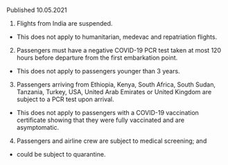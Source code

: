 Published 10.05.2021
1. Flights from India are suspended.
- This does not apply to humanitarian, medevac and repatriation flights.
2. Passengers must have a negative COVID-19 PCR test taken at most 120 hours before departure from the first embarkation point.
- This does not apply to passengers younger than 3 years.
3. Passengers arriving from Ethiopia, Kenya, South Africa, South Sudan, Tanzania, Turkey, USA, United Arab Emirates or United Kingdom are subject to a PCR test upon arrival.
- This does not apply to passengers with a COVID-19 vaccination certificate showing that they were fully vaccinated and are asymptomatic.
4. Passengers and airline crew are subject to medical screening; and
- could be subject to quarantine.

